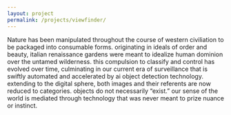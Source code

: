 ```yaml
---
layout: project
permalink: /projects/viewfinder/
---
```


Nature has been manipulated throughout the course of western civiliation to be packaged into consumable forms.
originating in ideals of order and beauty, italian renaissance gardens were meant to idealize human dominion over the
untamed wilderness. this compulsion to classify and control has evolved over time, culminating in our current era of
surveillance that is swiftly automated and accelerated by ai object detection technology. extending to the digital
sphere, both images and their referents are now reduced to categories. objects do not necessarily “exist.” our sense of
the world is mediated through technology that was never meant to prize nuance or instinct.